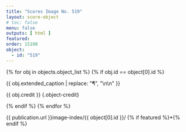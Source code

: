 ```yaml
---
title: "Scores Image No. 519"
layout: score-object
# toc: false
menu: false
outputs: [ html ]
featured: 
order: 15190
object:
  - id: "519"
---
```


{% for obj in objects.object_list %}
{% if obj.id == object[0].id %}

{{ obj.extended_caption | replace: "¶", "\n\n" }}

{{ obj.credit }} {.object-credit}

{% endif %}
{% endfor %}

<div class="object-credit object-url is-print-only">

{{ publication.url }}image-index/{{ object[0].id }}/ {% if featured %}*{% endif %}

</div>
